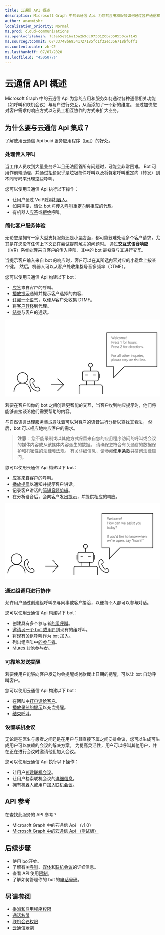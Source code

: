 ```yaml
---
title: 云通信 API 概述
description: Microsoft Graph 中的云通信 Api 为您的应用和服务如何通过各种通信相关功能（如呼叫和联机会议）与用户进行交互，从而添加了一个新的维度。
author: ananmishr
localization_priority: Normal
ms.prod: cloud-communications
ms.openlocfilehash: fc8ab5e91ba16a2b9dc0730120be350550caf145
ms.sourcegitcommit: 67433748b69541727185fc1f32ed356718bf6ff1
ms.contentlocale: zh-CN
ms.lasthandoff: 07/07/2020
ms.locfileid: "45050776"
---
```

# <a name="cloud-communications-api-overview"></a>云通信 API 概述
Microsoft Graph 中的云通信 Api 为您的应用和服务如何通过各种通信相关功能（如呼叫和联机会议）与用户进行交互，从而添加了一个新的维度。 通过加快您对客户需求的响应方式以及员工相互协作的方式来扩大业务。

## <a name="why-integrate-with-the-cloud-communications-apis"></a>为什么要与云通信 Api 集成？

了解使用云通信 Api buid 服务应用程序（[bot](https://microsoftgraph.github.io/microsoft-graph-comms-samples/docs/articles/calls/register-calling-bot.html?q=create%20bot)）的好处。

### <a name="handle-incoming-calls"></a>处理传入呼叫

当工作人员收到大量业务呼叫且无法回答所有问题时，可能会非常困难。 Bot 可用作前端助理，并通过拒绝似乎是垃圾邮件呼叫以及将特定呼叫重定向（转发）到不同号码来处理这些呼叫。

您可以使用云通信 Api 执行以下操作：

- 让用户通过 VoIP[呼叫机器人](/graph/api/application-post-calls?view=graph-rest-1.0)。
- 如果需要，请让 bot 将[传入呼叫重定向](/graph/api/call-redirect?view=graph-rest-1.0)到相应的代理。
- 有机器人[应答](/graph/api/call-answer?view=graph-rest-1.0)或[拒绝](/graph/api/call-reject?view=graph-rest-1.0)呼叫。


### <a name="simplify-the-customer-service-experience"></a>简化客户服务体验
无论您是拥有一家大型支持服务还是小型店面，都可能很难处理多个客户请求，尤其是在您没有任何上下文正在尝试提前解决的问题时。 通过**交互式语音响应**（IVR）系统处理来自客户的传入呼叫，其中的 bot 最初将与其进行交互。

当提示客户输入来自 bot 的响应时，客户可以在其所选内容对应的小键盘上按某个键。 然后，机器人可以从客户处收集拨号音多频率（DTMF）。

您可以使用云通信 Api 构建以下 bot：

- [应答](/graph/api/call-answer?view=graph-rest-1.0)来自客户的呼叫。
- [播放提示](/graph/api/call-playprompt?view=graph-rest-1.0)通知并提示客户选择的内容。
- [订阅一个语气](/graph/api/call-subscribetotone?view=graph-rest-1.0)，以便从客户处收集 DTMF。
- 将[客户转移](/graph/api/call-transfer?view=graph-rest-1.0)到代理。
- [结束](/graph/api/call-delete?view=graph-rest-1.0)与客户的通话。

![为呼叫转移提供选项的 bot 的图像](images/communications-ivr-transfer.png)

若要在客户和你的 bot 之间创建更智能的交互，当客户收到响应提示时，他们将能够直接谈论他们需要帮助的内容。

与自然语言处理服务集成意味着可以对客户的语音进行分析以查找其看法。 然后，bot 可以相应地响应客户的需求。

>**注意：** 您不能录制或以其他方式保留来自您的应用程序访问的呼叫或会议的媒体内容或从该媒体内容派生的数据。 请确保您符合有关通信的数据保护和机密性的法律和法规。 有关详细信息，请参阅[使用条款](https://docs.microsoft.com/legal/microsoft-apis/terms-of-use)并咨询法律顾问。

您可以使用云通信 Api 构建以下 bot：

- [应答](/graph/api/call-answer?view=graph-rest-1.0)来自客户的呼叫。
- [播放提示](/graph/api/call-playprompt?view=graph-rest-1.0)以通知并提示客户讲话。
- 记录客户讲话的[简短音频剪辑](/graph/api/call-record?view=graph-rest-1.0)。
- 在分析语音后，会向客户发出[提示](/graph/api/call-playprompt?view=graph-rest-1.0)，并提供相应的响应。

![提示用户提供语音响应的 bot 的图像](images/communications-ivr.PNG)

### <a name="collaborate-through-group-calls"></a>通过组调用进行协作
允许用户通过创建组呼叫来与同事或客户接洽，以便每个人都可以参与对话。

您可以使用云通信 Api 构建以下 bot：

- 创建具有多个参与者[的组呼叫](/graph/api/application-post-calls?view=graph-rest-1.0#example-3-create-a-group-call-with-service-hosted-media)。
- [邀请另一个 bot 或用户](/graph/api/participant-invite?view=graph-rest-1.0)到现有的组呼叫。
- 将[现有的组呼叫](/graph/api/application-post-calls?view=graph-rest-1.0#example-5-join-scheduled-meeting-with-service-hosted-media)作为 bot 加入。
- 列出组呼叫中[的参与者](/graph/api/call-list-participants?view=graph-rest-1.0)。
- [Mutes 其他参与者](/graph/api/participant-mute?view=graph-rest-1.0)。

### <a name="send-reminders-reliably"></a>可靠地发送提醒
若要使用户能够向客户发送约会提醒或付款截止日期的提醒，可以让 bot 自动呼叫客户。 <!--If the customer misses the call, it will leave a voicemail with the automated message. (Add this back once bot to PSTN calling works)-->

您可以使用云通信 Api 构建以下 bot：

- 在团队中[打电话给客户](/graph/api/application-post-calls?view=graph-rest-1.0)。
- [播放录制的提示](/graph/api/call-playprompt?view=graph-rest-1.0)以充当提醒。
- [结束呼叫](/graph/api/call-delete?view=graph-rest-1.0)。


### <a name="set-up-online-meetings"></a>设置联机会议
无论是在医生与患者之间还是在用户与其直接下属之间安排会议，您可以生成可生成用户可以依赖的会议的解决方案。 为提高灵活性，用户可以呼叫其他用户，并在正在进行会议时邀请他们加入会议。

您可以使用云通信 Api 执行以下操作：

- 让用户[创建联机会议](/graph/api/application-post-onlinemeetings?view=graph-rest-1.0)。
- 让用户检索联机会议的[详细信息](/graph/api/onlinemeeting-get?view=graph-rest-1.0)。
- 拥有机器人或用户[加入联机会议](/graph/api/application-post-calls?view=graph-rest-1.0#example-5-join-scheduled-meeting-with-service-hosted-media)。

## <a name="api-reference"></a>API 参考
在查找此服务的 API 参考？

- [Microsoft Graph 中的云通信 Api （v1.0）](/graph/api/resources/communications-api-overview?view=graph-rest-1.0)
- [Microsoft Graph 中的云通信 Api （测试版）](/graph/api/resources/communications-api-overview?view=graph-rest-beta)

## <a name="next-steps"></a>后续步骤

- 使用 bot[开始](cloud-communications-get-started.md)。
- 了解有关[呼叫](cloud-communications-calls.md)、[媒体](cloud-communications-media.md)和[联机会议](cloud-communications-online-meetings.md)的详细信息。
- 查看 API 使用[限制](throttling.md#cloud-communication-service-limits)。
- 了解如何管理你的 bot 的[电话号码](cloud-communications-phone-number.md)。

## <a name="see-also"></a>另请参阅

- [委派和应用程序权限](https://docs.microsoft.com/azure/active-directory/develop/v1-permissions-and-consent)
- [通话权限](/graph/permissions-reference#calls-permissions)
- [联机会议权限](/graph/permissions-reference#online-meetings-permissions)
- [云通信示例](https://github.com/microsoftgraph/microsoft-graph-comms-samples)



